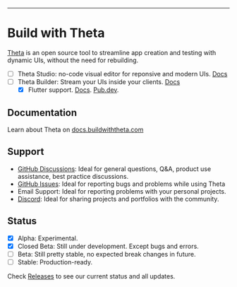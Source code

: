 ---

# Build with Theta
[Theta](https://buildwiththeta.com) is an open source tool to streamline app creation and testing with dynamic UIs, without the need for rebuilding.

- [ ] Theta Studio: no-code visual editor for reponsive and modern UIs. [Docs]()
- [ ] Theta Builder: Stream your UIs inside your clients. [Docs]()
  - [x] Flutter support. [Docs](). [Pub.dev]().

## Documentation
Learn about Theta on [docs.buildwiththeta.com]()

## Support
- [GitHub Discussions](https://github.com/buildwiththeta/buildwiththeta/discussions): Ideal for general questions, Q&A, product use assistance, best practice discussions.
- [GitHub Issues](https://github.com/buildwiththeta/buildwiththeta/issues): Ideal for reporting bugs and problems while using Theta
- Email Support: Ideal for reporting problems with your personal projects.
- [Discord](https://discord.gg/BdhDRZb7tu): Ideal for sharing projects and portfolios with the community.

## Status
- [x] Alpha: Experimental.
- [x] Closed Beta: Still under development. Except bugs and errors.
- [ ] Beta: Still pretty stable, no expected break changes in future.
- [ ] Stable: Production-ready.

Check [Releases](https://github.com/buildwiththeta/buildwiththeta/releases) to see our current status and all updates.

